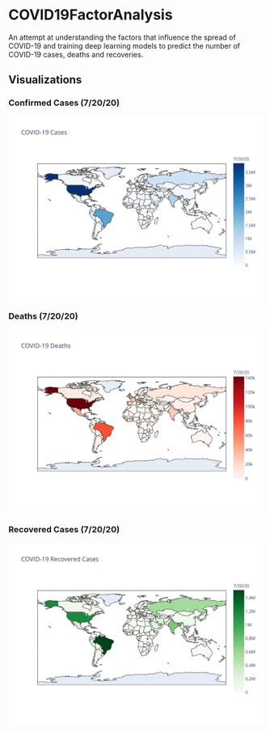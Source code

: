 # COVID19FactorAnalysis
An attempt at understanding the factors that influence the spread of COVID-19 and training deep learning models to predict the number of COVID-19 cases, deaths and recoveries.

## Visualizations

### Confirmed Cases (7/20/20)

![confirmed cases](./visualizations/confirmed_cases.svg)

### Deaths (7/20/20)
![deaths](./visualizations/deaths.svg)

### Recovered Cases (7/20/20)
![recovered cases](./visualizations/recovered.svg)
